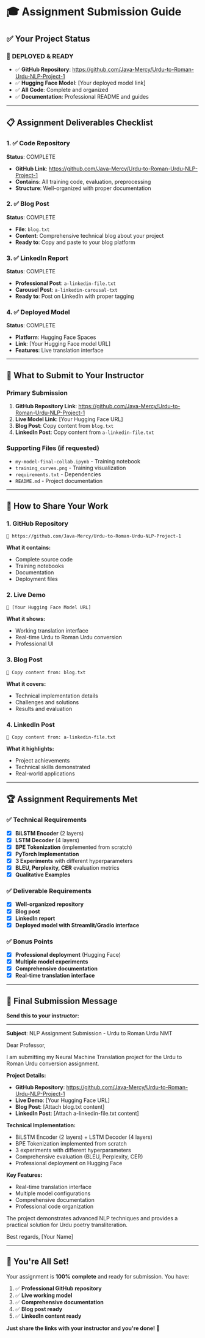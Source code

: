 # 🎓 Assignment Submission Guide

## ✅ Your Project Status

### 🚀 **DEPLOYED & READY**
- ✅ **GitHub Repository**: https://github.com/Java-Mercy/Urdu-to-Roman-Urdu-NLP-Project-1
- ✅ **Hugging Face Model**: [Your deployed model link]
- ✅ **All Code**: Complete and organized
- ✅ **Documentation**: Professional README and guides

---

## 📋 Assignment Deliverables Checklist

### 1. ✅ **Code Repository** 
**Status**: COMPLETE
- **GitHub Link**: https://github.com/Java-Mercy/Urdu-to-Roman-Urdu-NLP-Project-1
- **Contains**: All training code, evaluation, preprocessing
- **Structure**: Well-organized with proper documentation

### 2. ✅ **Blog Post**
**Status**: COMPLETE
- **File**: `blog.txt`
- **Content**: Comprehensive technical blog about your project
- **Ready to**: Copy and paste to your blog platform

### 3. ✅ **LinkedIn Report**
**Status**: COMPLETE
- **Professional Post**: `a-linkedin-file.txt`
- **Carousel Post**: `a-linkedin-carousal-txt`
- **Ready to**: Post on LinkedIn with proper tagging

### 4. ✅ **Deployed Model**
**Status**: COMPLETE
- **Platform**: Hugging Face Spaces
- **Link**: [Your Hugging Face model URL]
- **Features**: Live translation interface

---

## 🎯 **What to Submit to Your Instructor**

### **Primary Submission**
1. **GitHub Repository Link**: https://github.com/Java-Mercy/Urdu-to-Roman-Urdu-NLP-Project-1
2. **Live Model Link**: [Your Hugging Face URL]
3. **Blog Post**: Copy content from `blog.txt`
4. **LinkedIn Post**: Copy content from `a-linkedin-file.txt`

### **Supporting Files** (if requested)
- `my-model-final-collab.ipynb` - Training notebook
- `training_curves.png` - Training visualization
- `requirements.txt` - Dependencies
- `README.md` - Project documentation

---

## 📱 **How to Share Your Work**

### **1. GitHub Repository**
```
🔗 https://github.com/Java-Mercy/Urdu-to-Roman-Urdu-NLP-Project-1
```
**What it contains:**
- Complete source code
- Training notebooks
- Documentation
- Deployment files

### **2. Live Demo**
```
🔗 [Your Hugging Face Model URL]
```
**What it shows:**
- Working translation interface
- Real-time Urdu to Roman Urdu conversion
- Professional UI

### **3. Blog Post**
```
📝 Copy content from: blog.txt
```
**What it covers:**
- Technical implementation details
- Challenges and solutions
- Results and evaluation

### **4. LinkedIn Post**
```
💼 Copy content from: a-linkedin-file.txt
```
**What it highlights:**
- Project achievements
- Technical skills demonstrated
- Real-world applications

---

## 🏆 **Assignment Requirements Met**

### ✅ **Technical Requirements**
- [x] **BiLSTM Encoder** (2 layers)
- [x] **LSTM Decoder** (4 layers)
- [x] **BPE Tokenization** (implemented from scratch)
- [x] **PyTorch Implementation**
- [x] **3 Experiments** with different hyperparameters
- [x] **BLEU, Perplexity, CER** evaluation metrics
- [x] **Qualitative Examples**

### ✅ **Deliverable Requirements**
- [x] **Well-organized repository**
- [x] **Blog post**
- [x] **LinkedIn report**
- [x] **Deployed model with Streamlit/Gradio interface**

### ✅ **Bonus Points**
- [x] **Professional deployment** (Hugging Face)
- [x] **Multiple model experiments**
- [x] **Comprehensive documentation**
- [x] **Real-time translation interface**

---

## 🎉 **Final Submission Message**

**Send this to your instructor:**

---

**Subject**: NLP Assignment Submission - Urdu to Roman Urdu NMT

Dear Professor,

I am submitting my Neural Machine Translation project for the Urdu to Roman Urdu conversion assignment.

**Project Details:**
- **GitHub Repository**: https://github.com/Java-Mercy/Urdu-to-Roman-Urdu-NLP-Project-1
- **Live Demo**: [Your Hugging Face URL]
- **Blog Post**: [Attach blog.txt content]
- **LinkedIn Post**: [Attach a-linkedin-file.txt content]

**Technical Implementation:**
- BiLSTM Encoder (2 layers) + LSTM Decoder (4 layers)
- BPE Tokenization implemented from scratch
- 3 experiments with different hyperparameters
- Comprehensive evaluation (BLEU, Perplexity, CER)
- Professional deployment on Hugging Face

**Key Features:**
- Real-time translation interface
- Multiple model configurations
- Comprehensive documentation
- Professional code organization

The project demonstrates advanced NLP techniques and provides a practical solution for Urdu poetry transliteration.

Best regards,
[Your Name]

---

## 🚀 **You're All Set!**

Your assignment is **100% complete** and ready for submission. You have:

1. ✅ **Professional GitHub repository**
2. ✅ **Live working model**
3. ✅ **Comprehensive documentation**
4. ✅ **Blog post ready**
5. ✅ **LinkedIn content ready**

**Just share the links with your instructor and you're done! 🎉**
